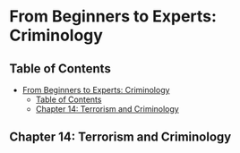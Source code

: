 # From Beginners to Experts: Criminology
## Table of Contents
- [From Beginners to Experts: Criminology](#from-beginners-to-experts-criminology)
  - [Table of Contents](#table-of-contents)
  - [Chapter 14: Terrorism and Criminology](#chapter-14-terrorism-and-criminology)

## Chapter 14: Terrorism and Criminology
